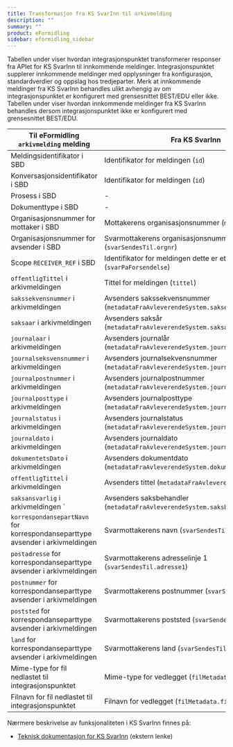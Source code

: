 ```yaml
---
title: Transformasjon fra KS SvarInn til arkivmelding
description: ""
summary: ""
product: eFormidling
sidebar: eformidling_sidebar
---
```


Tabellen under viser hvordan integrasjonspunktet transformerer responser fra APIet for KS SvarInn til innkommende
meldinger. Integrasjonspunktet supplerer innkommende meldinger med opplysninger fra konfigurasjon, standardverdier og
oppslag hos tredjeparter. Merk at innkommende meldinger fra KS SvarInn behandles ulikt avhengig av om
integrasjonspunktet er konfigurert med grensesnittet BEST/EDU eller ikke. Tabellen under viser hvordan innkommende
meldinger fra KS SvarInn behandles dersom integrasjonspunktet ikke er konfigurert med grensesnittet BEST/EDU.

| Til eFormidling `arkivmelding` melding                                        | Fra KS SvarInn                                                                        | Fra konfigurasjon                 | Fra standardverdi                                        |
|-------------------------------------------------------------------------------|---------------------------------------------------------------------------------------|-----------------------------------|----------------------------------------------------------|
| Meldingsidentifikator i SBD                                                   | Identifikator for meldingen (`id`)                                                    | -                                 | -                                                        |
| Konversasjonsidentifikator i SBD                                              | Identifikator for meldingen (`id`)                                                    | -                                 | -                                                        |
| Prosess i SBD                                                                 | -                                                                                     | `difi.move.fiks.inn.process`      | `urn:no:difi:profile:arkivmelding:administrasjon:ver1.0` |
| Dokumenttype i SBD                                                            | -                                                                                     | `difi.move.fiks.inn.documentType` | `urn:no:difi:arkivmelding:xsd::arkivmelding`             |
| Organisasjonsnummer for mottaker i SBD                                        | Mottakerens organisasjonsnummer (`mottaker.orgnr`)                                    | -                                 | -                                                        |
| Organisasjonsnummer for avsender i SBD                                        | Svarmottakerens organisasjonsnummer (`svarSendesTil.orgnr`)                           | -                                 | -                                                        |
| Scope `RECEIVER_REF` i SBD                                                    | Identifikator for meldingen dette er et svar på (`svarPaForsendelse`)                 | -                                 | -                                                        |
| `offentligTittel` i arkivmeldingen                                            | Tittel for meldingen (`tittel`)                                                       | -                                 | -                                                        |
| `sakssekvensnummer` i arkivmeldingen                                          | Avsenders sakssekvensnummer (`metadataFraAvleverendeSystem.saksekvensnummer`)         | -                                 | -                                                        |
| `saksaar` i arkivmeldingen                                                    | Avsenders saksår (`metadataFraAvleverendeSystem.saksaar`)                             | -                                 | -                                                        |
| `journalaar` i arkivmeldingen                                                 | Avsenders journalår (`metadataFraAvleverendeSystem.journalaar`)                       | -                                 | -                                                        |
| `journalseksvensnummer` i arkivmeldingen                                      | Avsenders journalsekvensnummer (`metadataFraAvleverendeSystem.journalseksvensnummer`) | -                                 | -                                                        |
| `journalpostnummer` i arkivmeldingen                                          | Avsenders journalpostnummer (`metadataFraAvleverendeSystem.journalpostnummer`)        | -                                 | -                                                        |
| `journalposttype` i arkivmeldingen                                            | Avsenders journalposttype (`metadataFraAvleverendeSystem.journalposttype`)            | -                                 | Inngående dokument (`I`)                                 |
| `journalstatus` i arkivmeldingen                                              | Avsenders journalstatus (`metadataFraAvleverendeSystem.journalstatus`)                | -                                 | Ferdigstilt fra saksbehandler (`R`)                      |
| `journaldato` i arkivmeldingen                                                | Avsenders journaldato (`metadataFraAvleverendeSystem.journaldato`)                    | -                                 | -                                                        |
| `dokumentetsDato` i arkivmeldingen                                            | Avsenders dokumentdato (`metadataFraAvleverendeSystem.dokumentetsDato`)               | -                                 | -                                                        |
| `offentligTittel` i arkivmeldingen                                            | Avsenders tittel (`metadataFraAvleverendeSystem.tittel`)                              | -                                 | -                                                        |
| `saksansvarlig` i arkivmeldingen  `                                           | Avsenders saksbehandler (`metadataFraAvleverendeSystem.saksbehandler`)                | -                                 | -                                                        |
| `korrespondansepartNavn` for korrespondanseparttype avsender i arkivmeldingen | Svarmottakerens navn (`svarSendesTil.navn`)                                           | -                                 | -                                                        |
| `postadresse` for korrespondanseparttype avsender i arkivmeldingen            | Svarmottakerens adresselinje 1 (`svarSendesTil.adresse1`)                             | -                                 | -                                                        |
| `postnummer` for korrespondanseparttype avsender i arkivmeldingen             | Svarmottakerens postnummer (`svarSendesTil.postnr`)                                   | -                                 | -                                                        |
| `poststed` for korrespondanseparttype avsender i arkivmeldingen               | Svarmottakerens poststed (`svarSendesTil.poststed`)                                   | -                                 | -                                                        |
| `land` for korrespondanseparttype avsender i arkivmeldingen                   | Svarmottakerens land (`svarSendesTil.land`)                                           | -                                 | -                                                        |
| Mime-type for fil nedlastet til integrasjonspunktet                           | Mime-type for vedlegget (`filMetadata.mimetype`)                                      | -                                 | -                                                        |
| Filnavn for fil nedlastet til integrasjonspunktet                             | Filnavn for vedlegget (`filMetadata.filnavn`)                                         | -                                 | -                                                        |

Nærmere beskrivelse av funksjonaliteten i KS SvarInn finnes på:

- [Teknisk dokumentasjon for KS SvarInn](https://ks-no.github.io/svarut/integrasjon/mottaksservice-rest/) (ekstern lenke)
